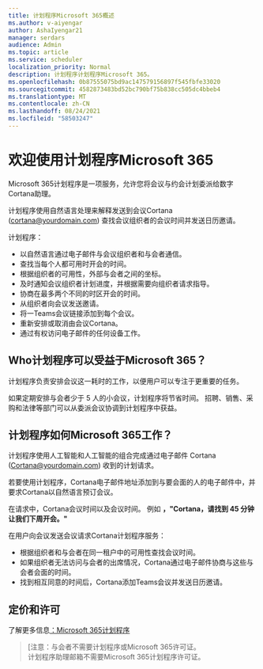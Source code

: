 ```yaml
---
title: 计划程序Microsoft 365概述
ms.author: v-aiyengar
author: AshaIyengar21
manager: serdars
audience: Admin
ms.topic: article
ms.service: scheduler
localization_priority: Normal
description: 计划程序计划程序Microsoft 365。
ms.openlocfilehash: 0b87555075bd9ac147579156897f545fbfe33020
ms.sourcegitcommit: 4582873483bd52bc790bf75b838cc505dc4bbeb4
ms.translationtype: MT
ms.contentlocale: zh-CN
ms.lasthandoff: 08/24/2021
ms.locfileid: "58503247"
---
```

# <a name="welcome-to-scheduler-for-microsoft-365"></a>欢迎使用计划程序Microsoft 365

Microsoft 365计划程序是一项服务，允许您将会议与约会计划委派给数字Cortana助理。 

计划程序使用自然语言处理来解释发送到会议Cortana (cortana@yourdomain.com) 查找会议组织者的会议时间并发送日历邀请。   

计划程序： 

- 以自然语言通过电子邮件与会议组织者和与会者通信。
- 查找当每个人都可用时开会的时间。
- 根据组织者的可用性，外部与会者之间的坐标。
- 及时通知会议组织者计划进度，并根据需要向组织者请求指导。
- 协商在最多两个不同的时区开会的时间。
- 从组织者向会议发送邀请。
- 将一Teams会议链接添加到每个会议。
- 重新安排或取消由会议Cortana。
- 通过有权访问电子邮件的任何设备工作。

## <a name="who-can-benefit-from-scheduler-for-microsoft-365"></a>Who计划程序可以受益于Microsoft 365？

计划程序负责安排会议这一耗时的工作，以便用户可以专注于更重要的任务。 

如果定期安排与会者少于 5 人的小会议，计划程序将节省时间。  招聘、销售、采购和法律等部门可以从委派会议协调到计划程序中获益。

## <a name="how-does-scheduler-for-microsoft-365-work"></a>计划程序如何Microsoft 365工作？

计划程序使用人工智能和人工智能的组合完成通过电子邮件 Cortana (Cortana@yourdomain.com) 收到的计划请求。  

若要使用计划程序，Cortana电子邮件地址添加到与要会面的人的电子邮件中，并要求Cortana以自然语言预订会议。 

在请求中，Cortana会议时间以及会议时间。 例如 **，"Cortana，请找到 45 分钟让我们下周开会。"**

在用户向会议发送会议请求Cortana计划程序服务： 

- 根据组织者和与会者在同一租户中的可用性查找会议时间。
- 如果组织者无法访问与会者的出席情况，Cortana通过电子邮件协商与这些与会者会面的时间。 
- 找到相互同意的时间后，Cortana添加Teams会议并发送日历邀请。 

## <a name="pricing-and-licensing"></a>定价和许可

了解更多信息[：Microsoft 365计划程序](https://www.microsoft.com/microsoft-365/meeting-scheduler-pricing)

>[注意：与会者不需要计划程序或Microsoft 365许可证。 <br>计划程序助理邮箱不需要Microsoft 365计划程序许可证。

